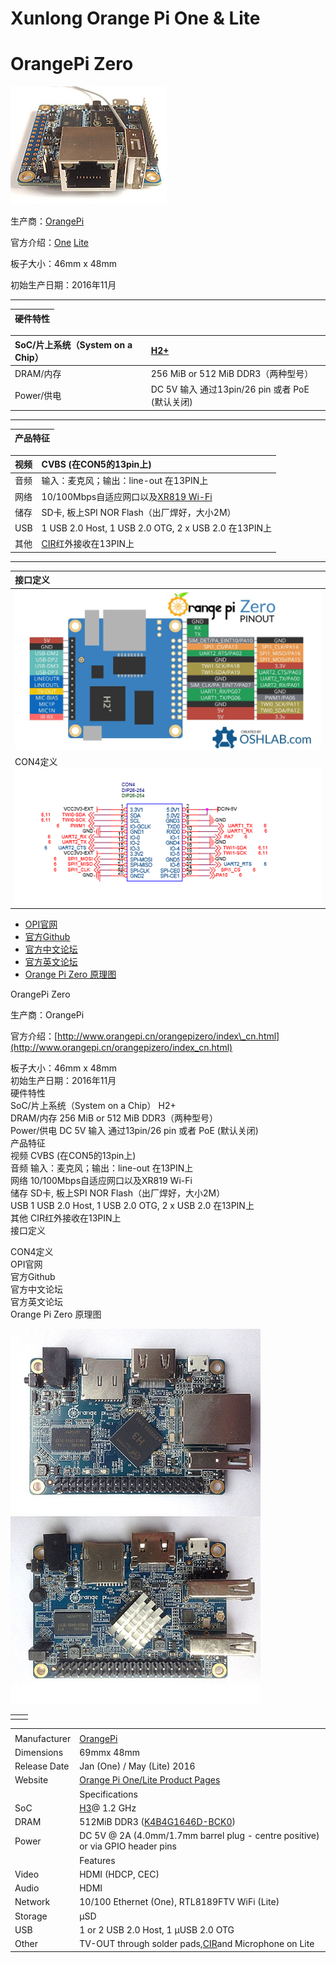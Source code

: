 # Xunlong Orange Pi One & Lite

# OrangePi Zero

![](/assets/zero.png)

生产商：[OrangePi](http://www.orangepi.cn)

官方介绍：[One](http://www.orangepi.cn/orangepione/index_cn.html) [Lite](http://www.orangepi.cn/orangepilite/index_cn.html)

板子大小：46mm x 48mm

初始生产日期：2016年11月

---

| 硬件特性 |
| :--- |


| SoC/片上系统（System on a Chip） | [H2+](http://linux-sunxi.org/H2%2B) |
| :--- | :--- |
| DRAM/内存 | 256 MiB or 512 MiB DDR3（两种型号） |
| Power/供电 | DC 5V 输入 通过13pin/26 pin 或者 PoE \(默认关闭\) |

---

| 产品特征 |
| :--- |


| 视频 | CVBS \(在CON5的13pin上\) |
| :--- | :--- |
| 音频 | 输入：麦克风；输出：line-out 在13PIN上 |
| 网络 | 10/100Mbps自适应网口以及[XR819 Wi-Fi](http://linux-sunxi.org/Wifi#Allwinner) |
| 储存 | SD卡, 板上SPI NOR Flash（出厂焊好，大小2M） |
| USB | 1 USB 2.0 Host, 1 USB 2.0 OTG, 2 x USB 2.0 在13PIN上 |
| 其他 | [CIR](http://linux-sunxi.org/CIR)红外接收在13PIN上 |

---

| 接口定义 |
| :--- |
| ![](/assets/opiz-pins-26-0.jpg) |
| CON4定义![](/assets/opiz-pins-26-1.png) |

* [OPI官网](http://www.orangepi.cn)
* [官方Github](https://github.com/orangepi-xunlong)
* [官方中文论坛](http://www.orangepi.cn/orangepibbscn)
* [官方英文论坛](http://www.orangepi.org/orangepibbsen)
* [Orange Pi Zero 原理图](https://linux-sunxi.org/File:Orange-Pi-Zero-Schanetics-v1_11.pdf)

OrangePi Zero

生产商：OrangePi

官方介绍：[http://www.orangepi.cn/orangepizero/index\_cn.html](http://www.orangepi.cn/orangepizero/index_cn.html)

板子大小：46mm x 48mm  
初始生产日期：2016年11月  
硬件特性  
SoC/片上系统（System on a Chip）    H2+  
DRAM/内存    256 MiB or 512 MiB DDR3（两种型号）  
Power/供电    DC 5V 输入 通过13pin/26 pin 或者 PoE \(默认关闭\)  
产品特征  
视频    CVBS \(在CON5的13pin上\)  
音频    输入：麦克风；输出：line-out 在13PIN上  
网络    10/100Mbps自适应网口以及XR819 Wi-Fi  
储存    SD卡, 板上SPI NOR Flash（出厂焊好，大小2M）  
USB    1 USB 2.0 Host, 1 USB 2.0 OTG, 2 x USB 2.0 在13PIN上  
其他    CIR红外接收在13PIN上  
接口定义

CON4定义  
OPI官网  
官方Github  
官方中文论坛  
官方英文论坛  
Orange Pi Zero 原理图

![](/assets/One&Lite.png)

|  |  |
| :--- | :--- |
|  |  |

|  |  |
| :--- | :--- |
|  |  |
| Manufacturer | [OrangePi](http://www.orangepi.org/) |
| Dimensions | 69mmx 48mm |
| Release Date | Jan \(One\) / May \(Lite\) 2016 |
| Website | [Orange Pi One/Lite Product Pages](http://www.orangepi.org/orangepione/) |
|  | Specifications |
| SoC | [H3](http://linux-sunxi.org/H3)@ 1.2 GHz |
| DRAM | 512MiB DDR3 \([K4B4G1646D-BCK0](http://linux-sunxi.org/DDR3#K4B4G1646D-BCK0)\) |
| Power | DC 5V @ 2A \(4.0mm/1.7mm barrel plug - centre positive\) or via GPIO header pins |
|  | Features |
| Video | HDMI \(HDCP, CEC\) |
| Audio | HDMI |
| Network | 10/100 Ethernet \(One\), RTL8189FTV WiFi \(Lite\) |
| Storage | μSD |
| USB | 1 or 2 USB 2.0 Host, 1 μUSB 2.0 OTG |
| Other | TV-OUT through solder pads,[CIR](http://linux-sunxi.org/CIR)and Microphone on Lite |



